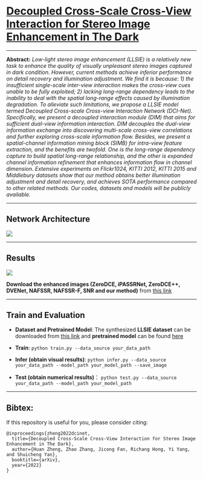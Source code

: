 # [Decoupled Cross-Scale Cross-View Interaction for Stereo Image Enhancement in The Dark](https://arxiv.org/abs/2211.00859)

<hr />

**Abstract:** *Low-light stereo image enhancement (LLSIE) is a relatively new task to enhance the quality of visually unpleasant stereo images captured in dark condition. However, current methods achieve inferior performance on detail recovery and illumination adjustment. We find it is because: 1) the insufficient single-scale inter-view interaction makes the cross-view cues unable to be fully exploited; 2) lacking long-range dependency leads to the inability to deal with the spatial long-range effects caused by illumination degradation. To alleviate such limitations, we propose a LLSIE model termed Decoupled Cross-scale Cross-view Interaction Network (DCI-Net). Specifically, we present a decoupled interaction module (DIM) that aims for sufficient dual-view information interaction. DIM decouples the dual-view information exchange into discovering multi-scale cross-view correlations and further exploring cross-scale information flow. Besides, we present a spatial-channel information mining block (SIMB) for intra-view feature extraction, and the benefits are twofold. One is the long-range dependency capture to build spatial long-range relationship, and the other is expanded channel information refinement that enhances information flow in channel dimension. Extensive experiments on Flickr1024, KITTI 2012, KITTI 2015 and Middlebury datasets show that our method obtains better illumination adjustment and detail recovery, and achieves SOTA performance compared to other related methods. Our codes, datasets and models will be publicly available.* 
<hr />

## Network Architecture

<img src = "https://github.com/Ian0926/SufrinNet/blob/main/files/framwork.PNG"> 
<hr />

## Results

<img src = "https://github.com/Ian0926/SufrinNet/blob/main/files/result.PNG"> 

**Download the enhanced images (ZeroDCE, iPASSRNet, ZeroDCE++, DVENet, NAFSSR, NAFSSR-F, SNR and our method)** from [this link](https://share.weiyun.com/Dnq7lKj7)
<hr />

## Train and Evaluation
* **Dataset and Pretrained Model**:
The synthesized **LLSIE dataset** can be downloaded from [this link](https://share.weiyun.com/Q8nhiqnh) and **pretrained model** can be found [here](https://github.com/Ian0926/SufrinNet/tree/main/pretrained)

* **Train**:
`python train.py --data_source your_data_path`

* **Infer (obtain visual results)**:
`python infer.py --data_source your_data_path --model_path your_model_path --save_image`

* **Test (obtain numerical results)**：
`python test.py --data_source your_data_path --model_path your_model_path`
<hr />

## Bibtex:
If this repository is useful for you, please consider citing:
```
@inproceedings{zheng2022dcinet,
  title={Decoupled Cross-Scale Cross-View Interaction for Stereo Image Enhancement in The Dark},
  author={Huan Zheng, Zhao Zhang, Jicong Fan, Richang Hong, Yi Yang, and Shuicheng Yan},
  booktitle={arXiv},
  year={2022}
}
```
